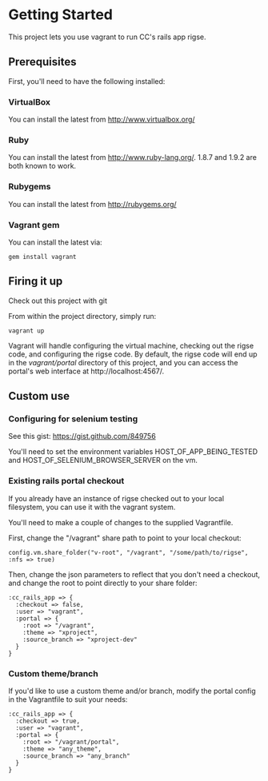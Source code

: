 # Getting Started
This project lets you use vagrant to run CC's rails app rigse.

## Prerequisites
First, you'll need to have the following installed:

### VirtualBox

You can install the latest from http://www.virtualbox.org/

### Ruby

You can install the latest from http://www.ruby-lang.org/.
1.8.7 and 1.9.2 are both known to work.

### Rubygems

You can install the latest from http://rubygems.org/

### Vagrant gem

You can install the latest via:

    gem install vagrant

## Firing it up

Check out this project with git

From within the project directory, simply run:

    vagrant up

Vagrant will handle configuring the virtual machine, checking out the
rigse code, and configuring the rigse code. By default, the rigse code
will end up in the _vagrant/portal_ directory of this project, and you
can access the portal's web interface at http://localhost:4567/.

## Custom use

### Configuring for selenium testing

See this gist: https://gist.github.com/849756

You'll need to set the environment variables HOST_OF_APP_BEING_TESTED
and HOST_OF_SELENIUM_BROWSER_SERVER on the vm.

### Existing rails portal checkout

If you already have an instance of rigse checked out to your local
filesystem, you can use it with the vagrant system.

You'll need to make a couple of changes to the supplied Vagrantfile.

First, change the "/vagrant" share path to point to your local checkout:

    config.vm.share_folder("v-root", "/vagrant", "/some/path/to/rigse", :nfs => true)

Then, change the json parameters to reflect that you don't need a
checkout, and change the root to point directly to your share folder:

    :cc_rails_app => {
      :checkout => false,
      :user => "vagrant",
      :portal => {
        :root => "/vagrant",
        :theme => "xproject",
        :source_branch => "xproject-dev"
      }
    }

### Custom theme/branch

If you'd like to use a custom theme and/or branch, modify the portal
config in the Vagrantfile to suit your needs:

    :cc_rails_app => {
      :checkout => true,
      :user => "vagrant",
      :portal => {
        :root => "/vagrant/portal",
        :theme => "any_theme",
        :source_branch => "any_branch"
      }
    }
